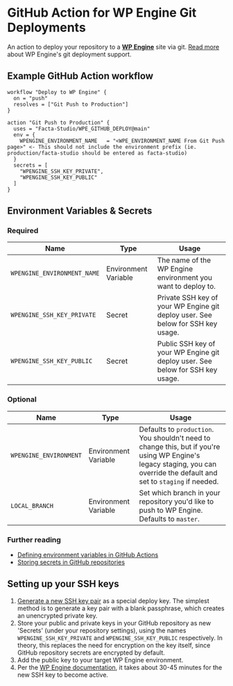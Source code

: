 # GitHub Action for WP Engine Git Deployments

An action to deploy your repository to a **[WP Engine](https://wpengine.com)** site via git. [Read more](https://wpengine.com/git/) about WP Engine's git deployment support.

## Example GitHub Action workflow

```
workflow "Deploy to WP Engine" {
  on = "push"
  resolves = ["Git Push to Production"]
}

action "Git Push to Production" {
  uses = "Facta-Studio/WPE_GITHUB_DEPLOY@main"
  env = {
    WPENGINE_ENVIRONMENT_NAME   = "<WPE_ENVIRONMENT_NAME From Git Push page>" <- This should not include the environment prefix (ie. production/facta-studio should be entered as facta-studio)
  }
  secrets = [
    "WPENGINE_SSH_KEY_PRIVATE",
    "WPENGINE_SSH_KEY_PUBLIC"
  ]
}
```

## Environment Variables & Secrets

### Required

| Name | Type | Usage |
|-|-|-|
| `WPENGINE_ENVIRONMENT_NAME` | Environment Variable | The name of the WP Engine environment you want to deploy to. |
| `WPENGINE_SSH_KEY_PRIVATE` | Secret | Private SSH key of your WP Engine git deploy user. See below for SSH key usage. |
|  `WPENGINE_SSH_KEY_PUBLIC` | Secret | Public SSH key of your WP Engine git deploy user. See below for SSH key usage. |

### Optional

| Name | Type  | Usage |
|-|-|-|
| `WPENGINE_ENVIRONMENT` | Environment Variable  | Defaults to `production`. You shouldn't need to change this, but if you're using WP Engine's legacy staging, you can override the default and set to `staging` if needed. |
| `LOCAL_BRANCH` | Environment Variable  | Set which branch in your repository you'd like to push to WP Engine. Defaults to `master`. |

### Further reading

* [Defining environment variables in GitHub Actions](https://developer.github.com/actions/creating-github-actions/accessing-the-runtime-environment/#environment-variables)
* [Storing secrets in GitHub repositories](https://developer.github.com/actions/managing-workflows/storing-secrets/)

## Setting up your SSH keys

1. [Generate a new SSH key pair](https://help.github.com/articles/generating-a-new-ssh-key-and-adding-it-to-the-ssh-agent/) as a special deploy key. The simplest method is to generate a key pair with a blank passphrase, which creates an unencrypted private key.
2. Store your public and private keys in your GitHub repository as new 'Secrets' (under your repository settings), using the names `WPENGINE_SSH_KEY_PRIVATE` and `WPENGINE_SSH_KEY_PUBLIC` respectively. In theory, this replaces the need for encryption on the key itself, since GitHub repository secrets are encrypted by default.
3. Add the public key to your target WP Engine environment.
4. Per the [WP Engine documentation](https://wpengine.com/git/), it takes about 30-45 minutes for the new SSH key to become active.
